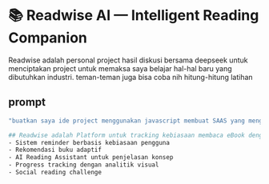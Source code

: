 # 📚 Readwise AI — Intelligent Reading Companion

Readwise adalah personal project hasil diskusi bersama deepseek untuk menciptakan project untuk memaksa saya belajar hal-hal baru yang dibutuhkan industri. teman-teman juga bisa coba nih hitung-hitung latihan

## prompt

```bash
"buatkan saya ide project menggunakan javascript membuat SAAS yang menggunakan teknologi terkini yang dibutuhkan industri yang bisa memaksa saya belajar hal baru dan mengasah otak dan kemampuan logic dan berfikir saya"

## Readwise adalah Platform untuk tracking kebiasaan membaca eBook dengan:
- Sistem reminder berbasis kebiasaan pengguna
- Rekomendasi buku adaptif
- AI Reading Assistant untuk penjelasan konsep
- Progress tracking dengan analitik visual
- Social reading challenge

```
